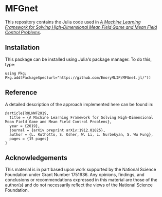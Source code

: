 # MFGnet

This repository contains the Julia code used in [*A Machine Learning Framework for Solving High-Dimensional Mean Field Game and Mean Field Control Problems*](https://arxiv.org/abs/1912.01825).
 
## Installation

This package can be installed using Julia's package manager. To do this, type:

```
using Pkg;
Pkg.add(PackageSpec(url="https://github.com/EmoryMLIP/MFGnet.jl/"))

```

## Reference

A detailed description of the approach implemented here can be found in:

    @article{ROLNWF2019,
      title = {A Machine Learning Framework for Solving High-Dimensional Mean Field Game and Mean Field Control Problems},
      year = {2019},
      journal = {arXiv preprint arXiv:1912.01825},
      author = {L. Ruthotto, S. Osher, W. Li, L. Nurbekyan, S. Wu Fung},
      pages = {15 pages}
    }


## Acknowledgements

This material is in part based upon work supported by the National Science Foundation under Grant Number 1751636. Any opinions, findings, and conclusions or recommendations expressed in this material are those of the author(s) and do not necessarily reflect the views of the National Science Foundation.

